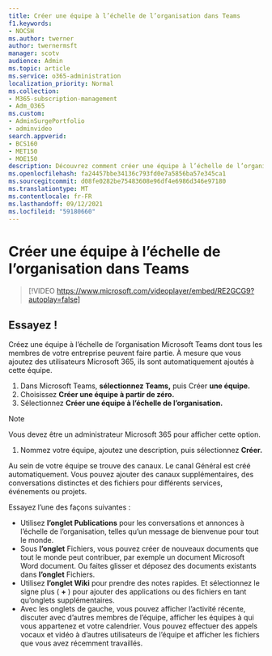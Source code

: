 ```yaml
---
title: Créer une équipe à l’échelle de l’organisation dans Teams
f1.keywords:
- NOCSH
ms.author: twerner
author: twernermsft
manager: scotv
audience: Admin
ms.topic: article
ms.service: o365-administration
localization_priority: Normal
ms.collection:
- M365-subscription-management
- Adm_O365
ms.custom:
- AdminSurgePortfolio
- adminvideo
search.appverid:
- BCS160
- MET150
- MOE150
description: Découvrez comment créer une équipe à l’échelle de l’organisation dans Microsoft Teams.
ms.openlocfilehash: fa24457bbe34136c793fd0e7a5856ba57e345ca1
ms.sourcegitcommit: d08fe0282be75483608e96df4e6986d346e97180
ms.translationtype: MT
ms.contentlocale: fr-FR
ms.lasthandoff: 09/12/2021
ms.locfileid: "59180660"
---
```

# <a name="create-an-org-wide-team"></a>Créer une équipe à l’échelle de l’organisation dans Teams

> [!VIDEO https://www.microsoft.com/videoplayer/embed/RE2GCG9?autoplay=false]

## <a name="try-it"></a>Essayez !

Créez une équipe à l’échelle de l’organisation Microsoft Teams dont tous les membres de votre entreprise peuvent faire partie. À mesure que vous ajoutez des utilisateurs Microsoft 365, ils sont automatiquement ajoutés à cette équipe.

1. Dans Microsoft Teams, **sélectionnez Teams,** puis Créer **une équipe.**
2. Choisissez **Créer une équipe à partir de zéro.**
3. Sélectionnez **Créer une équipe à l’échelle de l’organisation.**

> [!NOTE]
> Vous devez être un administrateur Microsoft 365 pour afficher cette option.

1. Nommez votre équipe, ajoutez une description, puis sélectionnez **Créer.**

Au sein de votre équipe se trouve des canaux. Le canal Général est créé automatiquement. Vous pouvez ajouter des canaux supplémentaires, des conversations distinctes et des fichiers pour différents services, événements ou projets.

Essayez l’une des façons suivantes :

- Utilisez  **l’onglet Publications** pour les conversations et annonces à l’échelle de l’organisation, telles qu’un message de bienvenue pour tout le monde.
- Sous **l’onglet** Fichiers, vous pouvez créer de nouveaux documents que tout le monde peut contribuer, par exemple un document Microsoft Word document. Ou faites glisser et déposez des documents existants dans  **l’onglet** Fichiers.
- Utilisez  **l’onglet Wiki** pour prendre des notes rapides. Et sélectionnez le signe plus ( **+** ) pour ajouter des applications ou des fichiers en tant qu’onglets supplémentaires.
- Avec les onglets de gauche, vous pouvez afficher l’activité récente, discuter avec d’autres membres de l’équipe, afficher les équipes à qui vous appartenez et votre calendrier. Vous pouvez effectuer des appels vocaux et vidéo à d’autres utilisateurs de l’équipe et afficher les fichiers que vous avez récemment travaillés.